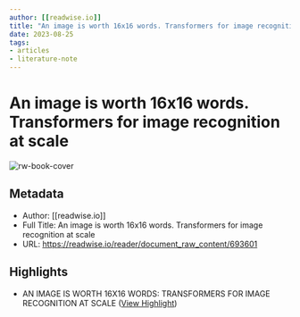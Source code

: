 ```yaml
---
author: [[readwise.io]]
title: "An image is worth 16x16 words. Transformers for image recognition at scale"
date: 2023-08-25
tags: 
- articles
- literature-note
---
```

# An image is worth 16x16 words. Transformers for image recognition at scale

![rw-book-cover](https://readwise-assets.s3.amazonaws.com/static/images/article2.74d541386bbf.png)

## Metadata
- Author: [[readwise.io]]
- Full Title: An image is worth 16x16 words. Transformers for image recognition at scale
- URL: https://readwise.io/reader/document_raw_content/693601

## Highlights
- AN IMAGE IS WORTH 16X16 WORDS:
  TRANSFORMERS FOR IMAGE RECOGNITION AT SCALE ([View Highlight](https://read.readwise.io/read/01gzxe60sc8jrhz0n8xxgtey38))
